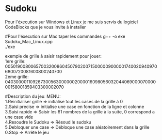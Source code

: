 # Sudoku

Pour l'éxecution sur Windows et Linux je me suis servis du logiciel CodeBlocks que je vous invite à installer

#Pour l'éxecution sur Mac taper les commandes
g++ -o exe Sudoku_Mac_Linux.cpp <br/>
./exe

exemple de grille à saisir rapidement pour jouer: <br/>
1ere grille: 005019008006570032008604507902007150000090000017400209409706800720081600800240700<br/>
2eme grille: 040300001109267300563000000200001609805603204406900007000000158001859403300002070<br/>

#Description du jeu:
 MENU:<br/>
			 1.Reinitialiser grille		=> initialise tout les cases de la grille à 0<br/>
			 2.Saisi precise			=> initialise une case en fonction de la ligne et colonne<br/>
			 3.Saisi rapide 			=> Saisir les 81 nombres de la grille à la suite, 0 correspond a une case vide<br/>
			 4.Resoudre le Sudoku 		=> Résoud le sudoku<br/>
			 5.Debloquer une case 		=> Débloque une case aléatoirement dans la grille<br/>
			 0.Stop 					=> Arrête le jeu<br/>